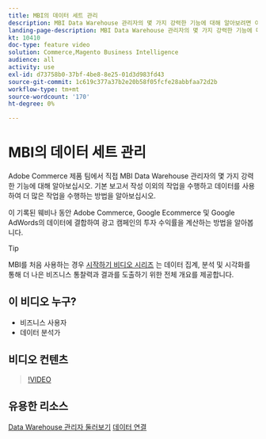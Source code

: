 ```yaml
---
title: MBI의 데이터 세트 관리
description: MBI Data Warehouse 관리자의 몇 가지 강력한 기능에 대해 알아보려면 이 웨비나를 시청하십시오.
landing-page-description: MBI Data Warehouse 관리자의 몇 가지 강력한 기능에 대해 알아보려면 이 웨비나를 시청하십시오.
kt: 10410
doc-type: feature video
solution: Commerce,Magento Business Intelligence
audience: all
activity: use
exl-id: d73758b0-37bf-4be8-8e25-01d3d983fd43
source-git-commit: 1c619c377a37b2e20b58f05fcfe28abbfaa72d2b
workflow-type: tm+mt
source-wordcount: '170'
ht-degree: 0%

---
```


# MBI의 데이터 세트 관리

Adobe Commerce 제품 팀에서 직접 MBI Data Warehouse 관리자의 몇 가지 강력한 기능에 대해 알아보십시오. 기본 보고서 작성 이외의 작업을 수행하고 데이터를 사용하여 더 많은 작업을 수행하는 방법을 알아보십시오.

이 기록된 웨비나 동안 Adobe Commerce, Google Ecommerce 및 Google AdWords의 데이터에 결합하여 광고 캠페인의 투자 수익률을 계산하는 방법을 알아봅니다.

>[!TIP]
>
>MBI를 처음 사용하는 경우 [시작하기 비디오 시리즈](./../1-overview.md) 는 데이터 집계, 분석 및 시각화를 통해 더 나은 비즈니스 통찰력과 결과를 도출하기 위한 전체 개요를 제공합니다.

## 이 비디오 누구?

- 비즈니스 사용자
- 데이터 분석가

## 비디오 컨텐츠

>[!VIDEO](https://video.tv.adobe.com/v/342497?quality=12&learn=on)

## 유용한 리소스

[Data Warehouse 관리자 둘러보기](https://docs.magento.com/mbi/data-analyst/data-warehouse-mgr/tour-dwm.html)
[데이터 연결](https://docs.magento.com/mbi/data-analyst/importing-data/connecting-data/connecting-data.html)
